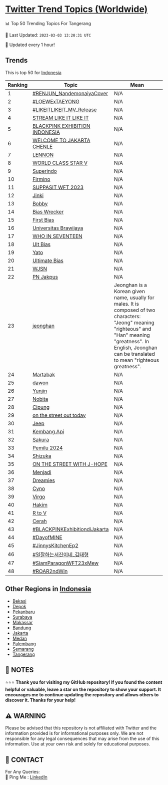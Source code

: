 [Twitter Trend Topics (Worldwide)](https://github.com/ErcinDedeoglu/Twitter-Trend-Topics)
==========


📊 Top 50 Trending Topics For Tangerang

📆 Last Updated: `2023-03-03 13:20:31 UTC`

🔧 Updated every 1 hour!


## Trends

This is top 50 for [Indonesia](</Indonesia>)

| Ranking | Topic | Mean |
| ------- | ------------ | ------------ |
| 1 | [#RENJUN_NandemonaiyaCover](http://twitter.com/search?q=%23RENJUN_NandemonaiyaCover) | N/A |
| 2 | [#LOEWExTAEYONG](http://twitter.com/search?q=%23LOEWExTAEYONG) | N/A |
| 3 | [#LIKEITLIKEIT_MV_Release](http://twitter.com/search?q=%23LIKEITLIKEIT_MV_Release) | N/A |
| 4 | [STREAM LIKE IT LIKE IT](http://twitter.com/search?q=STREAM+LIKE+IT+LIKE+IT) | N/A |
| 5 | [BLACKPINK EXHIBITION INDONESIA](http://twitter.com/search?q=BLACKPINK+EXHIBITION+INDONESIA) | N/A |
| 6 | [WELCOME TO JAKARTA CHENLE](http://twitter.com/search?q=WELCOME+TO+JAKARTA+CHENLE) | N/A |
| 7 | [LENNON](http://twitter.com/search?q=LENNON) | N/A |
| 8 | [WORLD CLASS STAR V](http://twitter.com/search?q=WORLD+CLASS+STAR+V) | N/A |
| 9 | [Superindo](http://twitter.com/search?q=Superindo) | N/A |
| 10 | [Firmino](http://twitter.com/search?q=Firmino) | N/A |
| 11 | [SUPPASIT WFT 2023](http://twitter.com/search?q=SUPPASIT+WFT+2023) | N/A |
| 12 | [Jinki](http://twitter.com/search?q=Jinki) | N/A |
| 13 | [Bobby](http://twitter.com/search?q=Bobby) | N/A |
| 14 | [Bias Wrecker](http://twitter.com/search?q=Bias+Wrecker) | N/A |
| 15 | [First Bias](http://twitter.com/search?q=First+Bias) | N/A |
| 16 | [Universitas Brawijaya](http://twitter.com/search?q=Universitas+Brawijaya) | N/A |
| 17 | [WHO IN SEVENTEEN](http://twitter.com/search?q=WHO+IN+SEVENTEEN) | N/A |
| 18 | [Ult Bias](http://twitter.com/search?q=Ult+Bias) | N/A |
| 19 | [Yato](http://twitter.com/search?q=Yato) | N/A |
| 20 | [Ultimate Bias](http://twitter.com/search?q=Ultimate+Bias) | N/A |
| 21 | [WJSN](http://twitter.com/search?q=WJSN) | N/A |
| 22 | [PN Jakpus](http://twitter.com/search?q=PN+Jakpus) | N/A |
| 23 | [jeonghan](http://twitter.com/search?q=jeonghan) | Jeonghan is a Korean given name, usually for males. It is composed of two characters: "Jeong" meaning "righteous" and "Han" meaning "greatness". In English, Jeonghan can be translated to mean "righteous greatness". |
| 24 | [Martabak](http://twitter.com/search?q=Martabak) | N/A |
| 25 | [dawon](http://twitter.com/search?q=dawon) | N/A |
| 26 | [Yunjin](http://twitter.com/search?q=Yunjin) | N/A |
| 27 | [Nobita](http://twitter.com/search?q=Nobita) | N/A |
| 28 | [Cipung](http://twitter.com/search?q=Cipung) | N/A |
| 29 | [on the street out today](http://twitter.com/search?q=on+the+street+out+today) | N/A |
| 30 | [Jeep](http://twitter.com/search?q=Jeep) | N/A |
| 31 | [Kembang Api](http://twitter.com/search?q=Kembang+Api) | N/A |
| 32 | [Sakura](http://twitter.com/search?q=Sakura) | N/A |
| 33 | [Pemilu 2024](http://twitter.com/search?q=Pemilu+2024) | N/A |
| 34 | [Shizuka](http://twitter.com/search?q=Shizuka) | N/A |
| 35 | [ON THE STREET WITH J-HOPE](http://twitter.com/search?q=ON+THE+STREET+WITH+J-HOPE) | N/A |
| 36 | [Menjadi](http://twitter.com/search?q=Menjadi) | N/A |
| 37 | [Dreamies](http://twitter.com/search?q=Dreamies) | N/A |
| 38 | [Cyno](http://twitter.com/search?q=Cyno) | N/A |
| 39 | [Virgo](http://twitter.com/search?q=Virgo) | N/A |
| 40 | [Hakim](http://twitter.com/search?q=Hakim) | N/A |
| 41 | [R to V](http://twitter.com/search?q=R+to+V) | N/A |
| 42 | [Cerah](http://twitter.com/search?q=Cerah) | N/A |
| 43 | [#BLACKPINKExhibitiondiJakarta](http://twitter.com/search?q=%23BLACKPINKExhibitiondiJakarta) | N/A |
| 44 | [#DayofMINE](http://twitter.com/search?q=%23DayofMINE) | N/A |
| 45 | [#JinnysKitchenEp2](http://twitter.com/search?q=%23JinnysKitchenEp2) | N/A |
| 46 | [#일잘하는서진이네_김태형](http://twitter.com/search?q=%23%ec%9d%bc%ec%9e%98%ed%95%98%eb%8a%94%ec%84%9c%ec%a7%84%ec%9d%b4%eb%84%a4_%ea%b9%80%ed%83%9c%ed%98%95) | N/A |
| 47 | [#SiamParagonWFT23xMew](http://twitter.com/search?q=%23SiamParagonWFT23xMew) | N/A |
| 48 | [#ROAR2ndWin](http://twitter.com/search?q=%23ROAR2ndWin) | N/A |



## Other Regions in [Indonesia](</Indonesia>)

* [Bekasi](</Indonesia/Bekasi.md>)
* [Depok](</Indonesia/Depok.md>)
* [Pekanbaru](</Indonesia/Pekanbaru.md>)
* [Surabaya](</Indonesia/Surabaya.md>)
* [Makassar](</Indonesia/Makassar.md>)
* [Bandung](</Indonesia/Bandung.md>)
* [Jakarta](</Indonesia/Jakarta.md>)
* [Medan](</Indonesia/Medan.md>)
* [Palembang](</Indonesia/Palembang.md>)
* [Semarang](</Indonesia/Semarang.md>)
* [Tangerang](</Indonesia/Tangerang.md>)



## 📝 NOTES

⭐⭐⭐ **Thank you for visiting my GitHub repository! If you found the content helpful or valuable, leave a star on the repository to show your support. It encourages me to continue updating the repository and allows others to discover it. Thanks for your help!**


## ⚠️ WARNING

Please be advised that this repository is not affiliated with Twitter and the information provided is for informational purposes only. We are not responsible for any legal consequences that may arise from the use of this information. Use at your own risk and solely for educational purposes.


## 📨 CONTACT

 For Any Queries:  
            🏓 Ping Me : [LinkedIn](https://www.linkedin.com/in/ercindedeoglu/)
